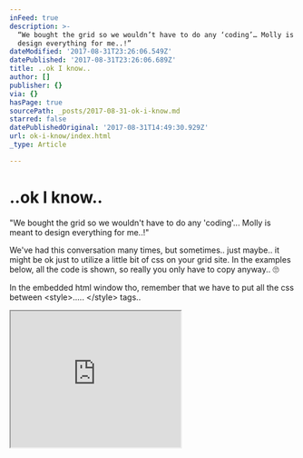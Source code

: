 ```yaml
---
inFeed: true
description: >-
  “We bought the grid so we wouldn’t have to do any ‘coding’… Molly is meant to
  design everything for me..!”
dateModified: '2017-08-31T23:26:06.549Z'
datePublished: '2017-08-31T23:26:06.689Z'
title: ..ok I know..
author: []
publisher: {}
via: {}
hasPage: true
sourcePath: _posts/2017-08-31-ok-i-know.md
starred: false
datePublishedOriginal: '2017-08-31T14:49:30.929Z'
url: ok-i-know/index.html
_type: Article

---
```

# ..ok I know..

"We bought the grid so we wouldn't have to do any 'coding'... Molly is meant to design everything for me..!"

We've had this conversation many times, but sometimes.. just maybe.. it might be ok just to utilize a little bit of css on your grid site. In the examples below, all the code is shown, so really you only have to copy anyway.. 🙄

In the embedded html window tho, remember that we have to put all the css between <style\>..... </style\> tags..

<iframe src="https://the-grid.github.io/ed-userhtml/?g=eJxVj8FOwzAMhu97CnNABaSlE4jL2HbhAThw4Oym7hItjaPYo1QIidfg9XgSMloQXBL9tv_fnzeiY6DdwlifbSB4XQAMvlW3huvVKr3cFe3I753-KXSBsehAnZ6kOEy05KOKb2kNU9LF7er88m7xttjU84pN65_BBhTZVtNMtSvuje_3INluK6eaZF3XwzCYpvHYGMt9LWw9hr623HVENybFfTUjbatvpGoi_lFlU11Wla_JUO-uHhwI98SRYEABlIOPe3A8wECAbQvTHPWs3nIUUAZ1BIlFxUzNJ_p8_8gEHAGhR2vm-vQKQzFq5rAsxD3GdikJLTWYjZnjB0eZninDyEewGEHHRLAEXxLjCJhSEUc5oalDnV1zXDkwBGjyqXtMBSF4UeAOfqH_A114OMTvA6sCbR2hnqwYMmE7wv3jY0kUKnAtuzNjLr8A-Jmqlw" height="240" style=""></iframe>